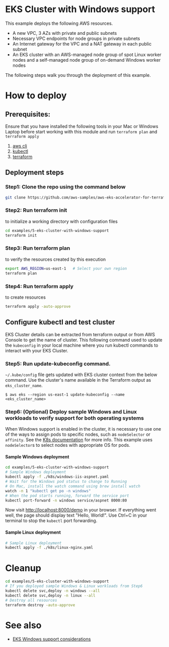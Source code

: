 # EKS Cluster with Windows support

This example deploys the following AWS resources.
 - A new VPC, 3 AZs with private and public subnets
 - Necessary VPC endpoints for node groups in private subnets
 - An Internet gateway for the VPC and a NAT gateway in each public subnet
 - An EKS cluster with an AWS-managed node group of spot Linux worker nodes and a self-managed node group of on-demand Windows worker nodes

The following steps walk you through the deployment of this example.

# How to deploy

## Prerequisites:
Ensure that you have installed the following tools in your Mac or Windows Laptop before start working with this module and run `terraform plan` and `terraform apply`

1. [aws cli](https://docs.aws.amazon.com/cli/latest/userguide/install-cliv2.html)
2. [kubectl](https://Kubernetes.io/docs/tasks/tools/)
3. [terraform](https://learn.hashicorp.com/tutorials/terraform/install-cli)

## Deployment steps

### Step1: Clone the repo using the command below

```bash
git clone https://github.com/aws-samples/aws-eks-accelerator-for-terraform.git
```

### Step2: Run terraform init

to initialize a working directory with configuration files

```bash
cd examples/5-eks-cluster-with-windows-support
terraform init
```

### Step3: Run terraform plan

to verify the resources created by this execution

```bash
export AWS_REGION=us-east-1   # Select your own region
terraform plan
```

### Step4: Run terraform apply

to create resources

```bash
terraform apply -auto-approve
```

## Configure kubectl and test cluster

EKS Cluster details can be extracted from terraform output or from AWS Console to get the name of cluster. This following command used to update the `kubeconfig` in your local machine where you run kubectl commands to interact with your EKS Cluster.

### Step5: Run update-kubeconfig command.

`~/.kube/config` file gets updated with EKS cluster context from the below command. Use the cluster's name available in the Terraform output as `eks_cluster_name`.

    $ aws eks --region us-east-1 update-kubeconfig --name <eks_cluster_name>

### Step6: (Optional) Deploy sample Windows and Linux workloads to verify support for both operating systems

When Windows support is enabled in the cluster, it is necessary to use one of the ways to assign pods to specific nodes, such as `nodeSelector` or `affinity`. See the [K8s documentation](https://kubernetes.io/docs/concepts/scheduling-eviction/assign-pod-node/) for more info. This example uses `nodeSelector`s to select nodes with appropriate OS for pods.

#### Sample Windows deployment
```bash
cd examples/5-eks-cluster-with-windows-support
# Sample Windows deployment
kubectl apply -f ./k8s/windows-iis-aspnet.yaml
# Wait for the Windows pod status to change to Running
# On Mac, install the watch command using brew install watch
watch -n 1 "kubectl get po -n windows"
# When the pod starts running, forward the service port
kubectl port-forward -n windows service/aspnet 8000:80
```
Now visit [http://localhost:8000/demo](http://localhost:8000/demo) in your browser. If everything went well, the page should display text "Hello, World!". Use Ctrl+C in your terminal to stop the `kubectl` port forwarding.

#### Sample Linux deployment
```bash
# Sample Linux deployment
kubectl apply -f ./k8s/linux-nginx.yaml
```

# Cleanup

```bash
cd examples/5-eks-cluster-with-windows-support
# If you deployed sample Windows & Linux workloads from Step6
kubectl delete svc,deploy -n windows --all
kubectl delete svc,deploy -n linux --all
# Destroy all resources
terraform destroy -auto-approve
```

# See also

* [EKS Windows support considerations](https://docs.aws.amazon.com/eks/latest/userguide/windows-support.html)

<!--- BEGIN_TF_DOCS --->

<!--- END_TF_DOCS --->